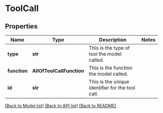 # ToolCall

## Properties
Name | Type | Description | Notes
------------ | ------------- | ------------- | -------------
**type** | **str** | This is the type of tool the model called. | 
**function** | **AllOfToolCallFunction** | This is the function the model called. | 
**id** | **str** | This is the unique identifier for the tool call. | 

[[Back to Model list]](../README.md#documentation-for-models) [[Back to API list]](../README.md#documentation-for-api-endpoints) [[Back to README]](../README.md)

